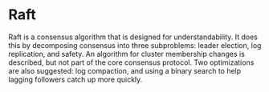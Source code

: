 # Raft

Raft is a consensus algorithm that is designed for understandability. It does this by decomposing consensus into three subproblems: leader election, log replication, and safety. An algorithm for cluster membership changes is described, but not part of the core consensus protocol. Two optimizations are also suggested: log compaction, and using a binary search to help lagging followers catch up more quickly.


